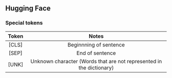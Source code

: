 ## Hugging Face

### Special tokens

| Token | Notes |
| :---------------------:  | :---------------------:  |
| [CLS] | Beginnning of sentence|
| [SEP] | End of sentence |
| [UNK] | Unknown character (Words that are not represented in the dictionary) |